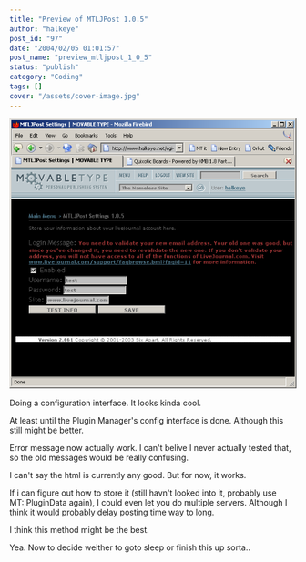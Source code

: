 ```yaml
---
title: "Preview of MTLJPost 1.0.5"
author: "halkeye"
post_id: "97"
date: "2004/02/05 01:01:57"
post_name: "preview_mtljpost_1_0_5"
status: "publish"
category: "Coding"
tags: []
cover: "/assets/cover-image.jpg"
---
```


![](clp83.png)

Doing a configuration interface. It looks kinda cool.

At least until the Plugin Manager's config interface is done. Although this still might be better.

Error message now actually work. I can't belive I never actually tested that, so the old messages would be really confusing.

I can't say the html is currently any good. But for now, it works.

If i can figure out how to store it (still havn't looked into it, probably use MT::PluginData again), I could even let you do multiple servers. Although I think it would probably delay posting time way to long.

I think this method might be the best.

Yea. Now to decide weither to goto sleep or finish this up sorta..
